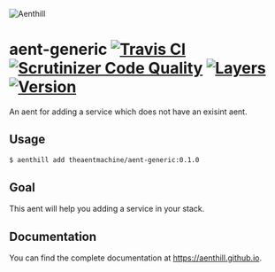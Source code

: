 ![Aenthill](https://avatars0.githubusercontent.com/u/36076306?s=200&u=77022eb3c9b55b54079c1d41a52f605f42ccaff0&v=4 "Aenthill")

# aent-generic [![Travis CI](https://travis-ci.org/theaentmachine/aent-generic.svg?branch=master "Travis CI")](https://travis-ci.org/theaentmachine/aent-generic) [![Scrutinizer Code Quality](https://scrutinizer-ci.com/g/theaentmachine/aent-generic/badges/quality-score.png?b=master "Scrutinizer Code Quality")](https://scrutinizer-ci.com/g/theaentmachine/aent-generic/?branch=master) [![Layers](https://images.microbadger.com/badges/image/theaentmachine/aent-generic.svg)](https://microbadger.com/images/theaentmachine/aent-generic "Layers") [![Version](https://images.microbadger.com/badges/version/theaentmachine/aent-generic.svg)](https://microbadger.com/images/theaentmachine/aent-generic "Version")

An aent for adding a service which does not have an exisint aent.

## Usage

```bash
$ aenthill add theaentmachine/aent-generic:0.1.0
```

## Goal

This aent will help you adding a service in your stack.

## Documentation

You can find the complete documentation at https://aenthill.github.io.